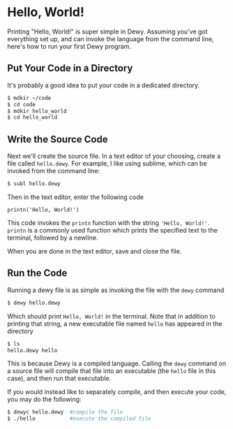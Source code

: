 # Hello, World!

Printing "Hello, World!" is super simple in Dewy. Assuming you've got everything set up, and can invoke the language from the command line, here's how to run your first Dewy program.

## Put Your Code in a Directory

It's probably a good idea to put your code in a dedicated directory.

```bash
$ mdkir ~/code
$ cd code
$ mdkir hello_world
$ cd hello_world
```

## Write the Source Code

Next we'll create the source file. In a text editor of your choosing, create a file called `hello.dewy`. For example, I like using sublime, which can be invoked from the command line:

```bash
$ subl hello.dewy
```

Then in the text editor, enter the following code

```dewy
printn('Hello, World!')
```

This code invokes the `printn` function with the string `'Hello, World!'`. `printn` is a commonly used function which prints the specified text to the terminal, followed by a newline.

When you are done in the text editor, save and close the file.

## Run the Code

Running a dewy file is as simple as invoking the file with the `dewy` command

```bash
$ dewy hello.dewy
```

Which should print `Hello, World!` in the terminal. Note that in addition to printing that string, a new executable file named `hello` has appeared in the directory

```bash
$ ls
hello.dewy hello
```

This is because Dewy is a compiled language. Calling the `dewy` command on a source file will compile that file into an executable (the `hello` file in this case), and then run that executable. 

If you would instead like to separately compile, and then execute your code, you may do the following:

```bash
$ dewyc hello.dewy  #compile the file
$ ./hello           #execute the compiled file
```